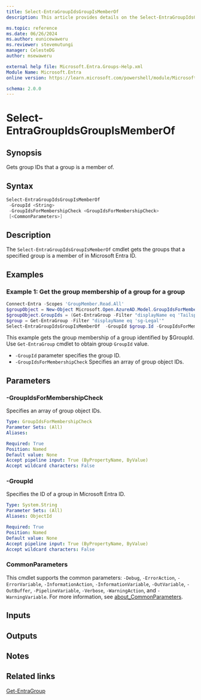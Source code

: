 ```yaml
---
title: Select-EntraGroupIdsGroupIsMemberOf
description: This article provides details on the Select-EntraGroupIdsGroupIsMemberOf command.

ms.topic: reference
ms.date: 06/26/2024
ms.author: eunicewaweru
ms.reviewer: stevemutungi
manager: CelesteDG
author: msewaweru

external help file: Microsoft.Entra.Groups-Help.xml
Module Name: Microsoft.Entra
online version: https://learn.microsoft.com/powershell/module/Microsoft.Entra/Select-EntraGroupIdsGroupIsMemberOf

schema: 2.0.0
---
```


# Select-EntraGroupIdsGroupIsMemberOf

## Synopsis

Gets group IDs that a group is a member of.

## Syntax

```powershell
Select-EntraGroupIdsGroupIsMemberOf
 -GroupId <String>
 -GroupIdsForMembershipCheck <GroupIdsForMembershipCheck>
 [<CommonParameters>]
```

## Description

The `Select-EntraGroupIdsGroupIsMemberOf` cmdlet gets the groups that a specified group is a member of in Microsoft Entra ID.

## Examples

### Example 1: Get the group membership of a group for a group

```powershell
Connect-Entra -Scopes 'GroupMember.Read.All'
$groupObject = New-Object Microsoft.Open.AzureAD.Model.GroupIdsForMembershipCheck
$groupObject.GroupIds = (Get-EntraGroup -Filter "displayName eq 'Tailspin Toys'").Id
$group = Get-EntraGroup -Filter "displayName eq 'sg-Legal'"
Select-EntraGroupIdsGroupIsMemberOf  -GroupId $group.Id -GroupIdsForMembershipCheck $groupObject
```

This example gets the group membership of a group identified by $GroupId. Use `Get-EntraGroup` cmdlet to obtain group `GroupId` value.

- `-GroupId` parameter specifies the group ID.
- `-GroupIdsForMembershipCheck` Specifies an array of group object IDs.

## Parameters

### -GroupIdsForMembershipCheck

Specifies an array of group object IDs.

```yaml
Type: GroupIdsForMembershipCheck
Parameter Sets: (All)
Aliases:

Required: True
Position: Named
Default value: None
Accept pipeline input: True (ByPropertyName, ByValue)
Accept wildcard characters: False
```

### -GroupId

Specifies the ID of a group in Microsoft Entra ID.

```yaml
Type: System.String
Parameter Sets: (All)
Aliases: ObjectId

Required: True
Position: Named
Default value: None
Accept pipeline input: True (ByPropertyName, ByValue)
Accept wildcard characters: False
```

### CommonParameters

This cmdlet supports the common parameters: `-Debug`, `-ErrorAction`, `-ErrorVariable`, `-InformationAction`, `-InformationVariable`, `-OutVariable`, `-OutBuffer`, `-PipelineVariable`, `-Verbose`, `-WarningAction`, and `-WarningVariable`. For more information, see [about_CommonParameters](https://go.microsoft.com/fwlink/?LinkID=113216).

## Inputs

## Outputs

## Notes

## Related links

[Get-EntraGroup](Get-EntraGroup.md)
